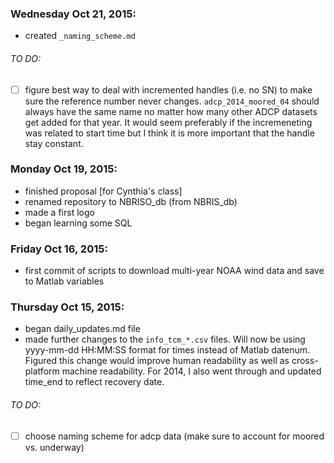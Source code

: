 ### Wednesday Oct 21, 2015:
* created ``_naming_scheme.md``

###### TO DO:
- [ ] figure best way to deal with incremented handles (i.e. no SN) to make sure the reference number never changes.  ``adcp_2014_moored_04`` should always have the same name no matter how many other ADCP datasets get added for that year.  It would seem preferably if the incremeneting was related to start time but I think it is more important that the handle stay constant.

### Monday Oct 19, 2015:
* finished proposal [for Cynthia's class]
* renamed repository to NBRISO_db (from NBRIS_db)
* made a first logo
* began learning some SQL

### Friday Oct 16, 2015:
* first commit of scripts to download multi-year NOAA wind data and save to Matlab variables

### Thursday Oct 15, 2015:
* began daily_updates.md file
* made further changes to the ``info_tcm_*.csv`` files.  Will now be using yyyy-mm-dd HH:MM:SS format for times instead of Matlab datenum.  Figured this change would improve human readability as well as cross-platform machine readability.  For 2014, I also went through and updated time_end to reflect recovery date. 

###### TO DO:
- [ ] choose naming scheme for adcp data (make sure to account for moored vs. underway)
